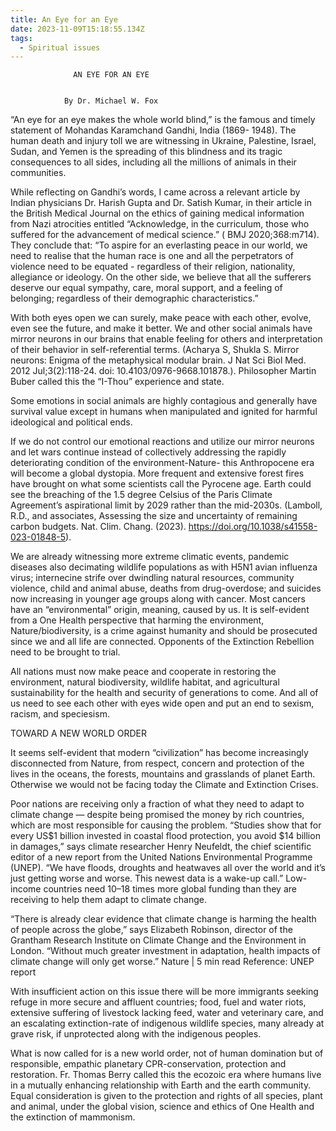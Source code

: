 ```yaml
---
title: An Eye for an Eye
date: 2023-11-09T15:18:55.134Z
tags:
  - Spiritual issues
---
```

                  AN EYE FOR AN EYE


                By Dr. Michael W. Fox 


“An eye for an eye makes the whole world blind,” is the famous and timely statement of Mohandas Karamchand Gandhi, India (1869- 1948). The human death and injury toll we are witnessing in Ukraine, Palestine, Israel, Sudan, and Yemen is the spreading of this blindness and its tragic consequences to all sides, including all the millions of animals in their communities. 

While reflecting on Gandhi’s words, I came across a relevant article by Indian physicians Dr. Harish Gupta and Dr. Satish Kumar, in their article in the British Medical Journal on the ethics of gaining medical information from Nazi atrocities entitled “Acknowledge, in the curriculum, those who suffered for the advancement of medical science.” ( BMJ 2020;368:m714). They conclude that: “To aspire for an everlasting peace in our world, we need to realise that the human race is one and all the perpetrators of violence need to be equated - regardless of their religion, nationality, allegiance or ideology. On the other side, we believe that all the sufferers deserve our equal sympathy, care, moral support, and a feeling of belonging; regardless of their demographic characteristics.”


With both eyes open we can surely, make peace with each other, evolve, even see the future, and make it better. We and other social animals have mirror neurons in our brains that enable feeling for others and interpretation of their behavior in self-referential terms. (Acharya S, Shukla S. Mirror neurons: Enigma of the metaphysical modular brain. J Nat Sci Biol Med. 2012 Jul;3(2):118-24. doi: 10.4103/0976-9668.101878.). Philosopher Martin Buber called this the “I-Thou” experience and state. 

Some emotions in social animals are highly contagious and generally have survival value except in humans when manipulated and ignited for harmful ideological and political ends.


If we do not control our emotional reactions and utilize our mirror neurons and let wars continue instead of collectively addressing the rapidly deteriorating condition of the environment-Nature- this Anthropocene era will become a global dystopia.  More frequent and extensive forest fires have brought on what some scientists call the Pyrocene age. Earth could see the breaching of the 1.5 degree Celsius of the Paris Climate Agreement’s aspirational limit by 2029 rather than the mid-2030s. (Lamboll, R.D., and associates, Assessing the size and uncertainty of remaining carbon budgets. Nat. Clim. Chang. (2023). https://doi.org/10.1038/s41558-023-01848-5).


We are already witnessing more extreme climatic events, pandemic diseases also decimating wildlife populations as with H5N1 avian influenza virus; internecine strife over dwindling natural resources, community violence, child and animal abuse, deaths from drug-overdose; and suicides now increasing in younger age groups along with cancer. Most cancers have an “environmental” origin, meaning, caused by us.
 It is self-evident from a One Health perspective that harming the environment, Nature/biodiversity, is a crime against humanity and should be prosecuted since we and all life are connected. Opponents of the Extinction Rebellion need to be brought to trial.


All nations must now make peace and cooperate in restoring the environment, natural biodiversity, wildlife habitat, and agricultural sustainability for the health and security of generations to come. And all of us need to see each other with eyes wide open and put an end to sexism, racism, and speciesism.

TOWARD A NEW WORLD ORDER

It seems self-evident that modern “civilization” has become increasingly disconnected from Nature, from respect, concern and protection of the lives in the oceans, the forests, mountains and grasslands of planet Earth. Otherwise we would not be facing today the Climate and Extinction Crises.

Poor nations are receiving only a fraction of what they need to adapt to climate change — despite being promised the money by rich countries, which are most responsible for causing the problem. “Studies show that for every US$1 billion invested in coastal flood protection, you avoid $14 billion in damages,” says climate researcher Henry Neufeldt, the chief scientific editor of a new report from the United Nations Environmental Programme (UNEP). “We have floods, droughts and heatwaves all over the world and it’s just getting worse and worse. This newest data is a wake-up call.” Low-income countries need 10–18 times more global funding than they are receiving to help them adapt to climate change.

“There is already clear evidence that climate change is harming the health of people across the globe,” says Elizabeth Robinson, director of the Grantham Research Institute on Climate Change and the Environment in London. “Without much greater investment in adaptation, health impacts of climate change will only get worse.” Nature | 5 min read Reference: UNEP report


With insufficient action on this issue there will be more immigrants seeking refuge in more secure and affluent countries; food, fuel and water riots, extensive suffering of livestock lacking feed, water and veterinary care, and an escalating extinction-rate of indigenous wildlife species, many already at grave risk, if unprotected along with the indigenous peoples.


What is now called for is a new world order, not of human domination but of responsible, empathic planetary CPR-conservation, protection and restoration. Fr. Thomas Berry called this the ecozoic era where humans live in a mutually enhancing relationship with Earth and the earth community. Equal consideration is given to the protection and rights of all species, plant and animal, under the global vision, science and ethics of One Health and the extinction of mammonism.






